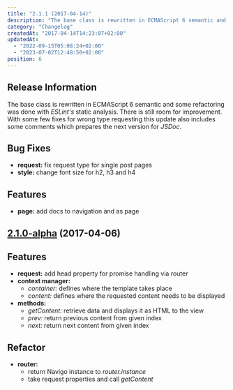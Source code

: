 ```yaml
---
title: "2.1.1 (2017-04-14)"
description: "The base class is rewritten in ECMAScript 6 semantic and some refactoring was done with ESLint's static analysis"
category: "Changelog"
createdAt: "2017-04-14T14:23:07+02:00"
updatedAt:
  - "2022-09-15T05:08:24+02:00"
  - "2023-07-02T12:48:50+02:00"
position: 6
---
```


## Release Information
The base class is rewritten in ECMAScript 6 semantic and some refactoring was done with _ESLint's_ static analysis. There is still room for improvement. With some few fixes for wrong type requesting this update also includes some comments which prepares the next version for _JSDoc_.

## Bug Fixes
* **request:** fix request type for single post pages
* **style:** change font size for h2, h3 and h4

## Features
* **page:** add docs to navigation and as page

## [2.1.0-alpha] (2017-04-06)

## Features
* **request:** add head property for promise handling via router
* **context manager:**
  - _container:_ defines where the template takes place
  - _content:_ defines where the requested content needs to be displayed
* **methods:**
  - _getContent:_ retrieve data and displays it as HTML to the view
  - _prev:_ return previous content from given index
  - _next:_ return next content from given index

## Refactor
* **router:**
  - return Navigo instance to _router.instance_
  - take request properties and call _getContent_

[2.1.0-alpha]: https://github.com/MrIsaacs/manic/commit/68a89c48e7f55ed557e759147524e5faa20dd4c7
